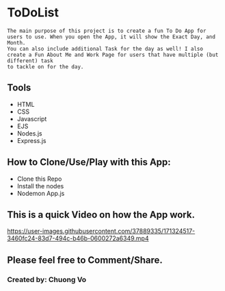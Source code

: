 # ToDoList
~~~
The main purpose of this project is to create a fun To Do App for users to use. When you open the App, it will show the Exact Day, and Month.
You can also include additional Task for the day as well! I also create a Fun About Me and Work Page for users that have multiple (but different) task
to tackle on for the day.
~~~

## Tools
* HTML
* CSS
* Javascript
* EJS
* Nodes.js
* Express.js

## How to Clone/Use/Play with this App:
* Clone this Repo
* Install the nodes
* Nodemon App.js

## This is a quick Video on how the App work.

https://user-images.githubusercontent.com/37889335/171324517-3460fc24-83d7-494c-b46b-0600272a6349.mp4

## Please feel free to Comment/Share.

### Created by: Chuong Vo

